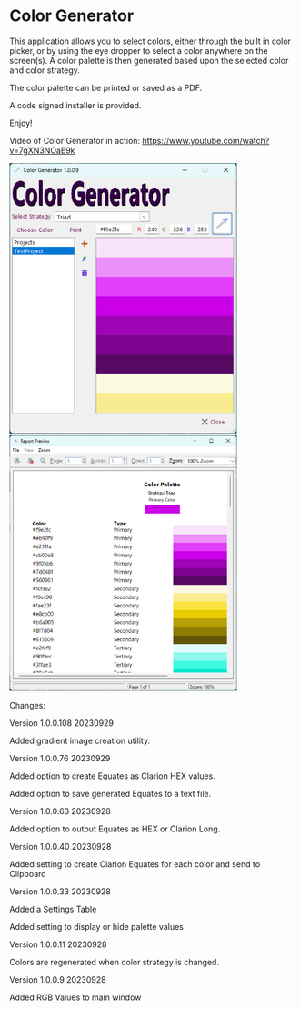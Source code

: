 # Color Generator

This application allows you to select colors, either through the built in color picker, or by using the eye dropper to select a color anywhere on the screen(s).  A color palette is then generated based upon the selected color and color strategy.

The color palette can be printed or saved as a PDF.

A code signed installer is provided.

Enjoy!

Video of Color Generator in action:
https://www.youtube.com/watch?v=7gXN3NOaE9k


<img src="https://github.com/donridley1972/ColorGenerator/blob/main/Screenshots/ColorGenerator.png" width=400/>

<img src="https://github.com/donridley1972/ColorGenerator/blob/main/Screenshots/ColorPalette.png" width=400/>

Changes:

Version 1.0.0.108        20230929

Added gradient image creation utility.

Version 1.0.0.76        20230929

Added option to create Equates as Clarion HEX values.

Added option to save generated Equates to a text file.


Version 1.0.0.63        20230928

Added option to output Equates as HEX or Clarion Long.


Version 1.0.0.40        20230928

Added setting to create Clarion Equates for each color and send to Clipboard


Version 1.0.0.33        20230928

Added a Settings Table

Added setting to display or hide palette values


Version 1.0.0.11        20230928

Colors are regenerated when color strategy is changed.


Version 1.0.0.9         20230928

Added RGB Values to main window
